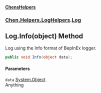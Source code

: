 #### [ChensHelpers](index 'index')
### [Chen.Helpers.LogHelpers](Chen_Helpers_LogHelpers 'Chen.Helpers.LogHelpers').[Log](Chen_Helpers_LogHelpers_Log 'Chen.Helpers.LogHelpers.Log')
## Log.Info(object) Method
Log using the Info format of BepInEx logger.  
```csharp
public void Info(object data);
```
#### Parameters
<a name='Chen_Helpers_LogHelpers_Log_Info(object)_data'></a>
`data` [System.Object](https://docs.microsoft.com/en-us/dotnet/api/System.Object 'System.Object')  
Anything
  
